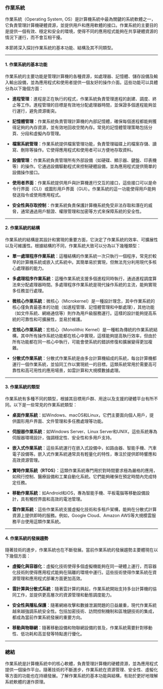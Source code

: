 ### 作業系統

作業系統（Operating System, OS）是計算機系統中最為關鍵的系統軟體之一，它負責管理計算機硬體資源，並提供用戶和應用軟體的接口。作業系統的主要目的是提供一個有效、穩定和安全的環境，使得不同的應用程式能夠在共享硬體資源的情況下運行，而不會互相干擾。

本節將深入探討作業系統的基本功能、結構及其不同類型。

---

#### 1. **作業系統的基本功能**

作業系統的主要功能是管理計算機的各種資源，如處理器、記憶體、儲存設備及輸入輸出設備，並為應用程式和使用者提供一個友好的操作介面。這些功能可以具體分為以下幾個方面：

- **進程管理**：進程是正在執行的程式，作業系統負責管理進程的創建、調度、終止等工作。進程管理的目標是有效地分配處理器時間，並保證多個進程能夠並行運行，避免資源衝突。
  
- **記憶體管理**：作業系統負責管理計算機的內部記憶體，確保每個進程都能夠獲得足夠的內存資源，並有效地回收空閒內存。常見的記憶體管理策略包括分頁、分段和虛擬內存管理。
  
- **檔案系統管理**：作業系統提供檔案管理功能，負責管理磁碟上的檔案存儲、讀寫、刪除等操作。它使得應用程式和使用者可以方便地存取資料。
  
- **設備管理**：作業系統負責管理所有外部設備（如硬碟、顯示器、鍵盤、印表機等）的操作。它通過設備驅動程式來控制硬體設備，並為應用程式提供簡單的設備操作接口。
  
- **使用者界面**：作業系統提供用戶與計算機進行交互的接口，這些接口可以是命令行界面（CLI）或圖形用戶界面（GUI）。作業系統的這一功能使得用戶能夠發送指令或使用應用程式。

- **安全性與存取控制**：作業系統負責保護計算機系統免受非法存取和潛在的威脅，通常通過用戶驗證、權限管理和加密等方式來保障系統的安全性。

---

#### 2. **作業系統的結構**

作業系統的結構是其設計和實現的重要方面，它決定了作業系統的效率、可擴展性以及可維護性。根據結構的不同，作業系統大致可以分為以下幾種類型：

- **單一處理程序作業系統**：這種結構的作業系統一次只執行一個程序，常見於較早的計算機系統或嵌入式系統中。其簡單易於實現，但無法充分利用現代多核心處理器的能力。

- **多處理程序作業系統**：這種作業系統支援多個進程同時執行，通過進程調度算法來分配處理器時間。多處理程序作業系統是現代操作系統的主流，能夠實現多任務並行處理。

- **微核心作業系統**：微核心（Microkernel）是一種設計理念，其中作業系統的核心僅負責最基本的功能（如進程管理、記憶體管理和中斷處理），其他功能（如文件系統、網絡通信等）則作為用戶級服務運行。這樣的設計能夠提高系統的可靠性和可擴展性，並易於維護。

- **宏核心作業系統**：宏核心（Monolithic Kernel）是一種較為傳統的作業系統結構，其中所有操作系統功能都在核心中實現，這樣能夠提高執行效率，但由於所有功能都在同一核心中執行，可能會使系統的錯誤修復和擴展變得更加複雜。

- **分散式作業系統**：分散式作業系統是由多台計算機組成的系統，每台計算機都運行一個作業系統，並協同工作以實現統一的目標。這類系統常用於需要高可靠性和高可用性的應用場景，如雲計算和大規模數據處理。

---

#### 3. **作業系統的類型**

作業系統有多種不同的類型，根據其目標用戶群、用途以及支援的硬體平台有所不同。以下是一些常見的作業系統類型：

- **桌面作業系統**：如Windows、macOS和Linux，它們主要面向個人用戶，提供圖形用戶界面、文件管理和多任務處理等功能。
  
- **伺服器作業系統**：如Windows Server、Linux Server和UNIX，這些系統專為伺服器環境設計，強調穩定性、安全性和多用戶支持。
  
- **嵌入式作業系統**：這些系統運行在嵌入式設備中，如路由器、智能手機、汽車電子設備等。嵌入式作業系統通常具有輕量化的特性，專注於提供即時響應和高效資源管理。

- **實時作業系統（RTOS）**：這類作業系統專門用於對時間要求極為嚴格的應用，如飛行控制、醫療設備和工業自動化系統。它們能夠確保在預定時間內完成特定任務。

- **移動作業系統**：如Android和iOS，專為智能手機、平板電腦等移動設備設計，具有觸控界面和高效的電池管理。

- **雲作業系統**：這些作業系統支援虛擬化技術和多租戶架構，能夠在分散式計算資源上提供即時的服務。例如，Google Cloud、Amazon AWS等大規模雲服務平台使用這類作業系統。

---

#### 4. **作業系統的發展趨勢**

隨著技術的進步，作業系統也在不斷發展。當前作業系統的發展趨勢主要體現在以下幾個方面：

- **虛擬化與容器化**：虛擬化技術使得多個虛擬機能夠在同一硬體上運行，而容器化技術則使得應用程式能夠在隔離的環境中運行。這些技術使得作業系統在資源管理和應用程式部署方面更加高效。

- **雲計算與分散式系統**：隨著雲計算的興起，作業系統開始支持多台計算機的協同工作，並提供更高層次的資源管理和動態調度能力。

- **安全性與隱私保護**：隨著網絡攻擊和數據泄漏問題的日益嚴重，現代作業系統越來越強調系統安全性。包括加密技術、訪問控制機制和區塊鏈技術的集成，都成為當前作業系統發展的重要方向。

- **移動與物聯網**：隨著移動設備和物聯網設備的普及，作業系統需要針對移動性、低功耗和高並發等特點進行優化。

---

### 總結

作業系統是計算機系統中的核心軟體，負責管理計算機的硬體資源，並為應用程式提供一個操作平台。隨著技術的不斷進步，作業系統在資源管理、安全性、虛擬化等方面的功能也在持續發展。了解作業系統的基本功能與結構，有助於更好地理解系統軟體的運作原理。